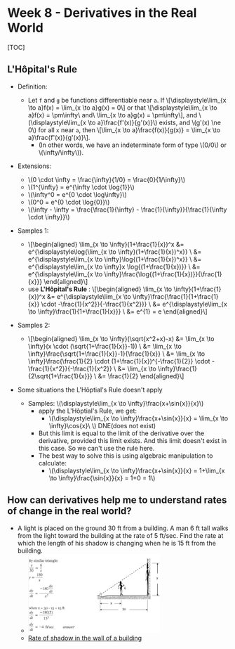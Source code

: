 # Week 8 - Derivatives in the Real World

[TOC]

## L'Hôpital's Rule

* Definition:
    * Let `f` and `g` be functions differentiable near `a`. If \\[\displaystyle\lim_{x \to a}f(x) = \lim_{x \to a}g(x) = 0\\] or that \\[\displaystyle\lim_{x \to a}f(x) = \pm\infty\ and\ \lim_{x \to a}g(x) = \pm\infty\\], and \\(\displaystyle\lim_{x \to a}\frac{f'(x)}{g'(x)}\\) exists, and \\(g'(x) \ne 0\\) for all `x` near `a`, then \\[\lim_{x \to a}\frac{f(x)}{g(x)} = \lim_{x \to a}\frac{f'(x)}{g'(x)}\\].
        * (In other words, we have an indeterminate form of type \\(0/0\\) or \\(\infty/\infty\\)).

* Extensions:
    * \\(0 \cdot \infty = \frac{\infty}{1/0} = \frac{0}{1/\infty}\\)
    * \\(1^{\infty} = e^{\infty \cdot \log{1}}\\)
    * \\(\infty^0 = e^{0 \cdot \log\infty}\\)
    * \\(0^0 = e^{0 \cdot \log{0}}\\)
    * \\(\infty - \infty = \frac{\frac{1}{\infty} - \frac{1}{\infty}}{\frac{1}{\infty \cdot \infty}}\\)

* Samples 1:
    * \\[\begin{aligned}
        \lim_{x \to \infty}(1+\frac{1}{x})^x &= e^{\displaystyle\log{\lim_{x \to \infty}(1+\frac{1}{x})^x}} \\
        &= e^{\displaystyle\lim_{x \to \infty}\log{(1+\frac{1}{x})^x}} \\
        &= e^{\displaystyle\lim_{x \to \infty}x \log{(1+\frac{1}{x})}} \\
        &= e^{\displaystyle\lim_{x \to \infty}\frac{\log{(1+\frac{1}{x})}}{\frac{1}{x}}}
        \end{aligned}\\]
    * use **L'Hôpital's Rule** : \\[\begin{aligned}
        \lim_{x \to \infty}(1+\frac{1}{x})^x &= e^{\displaystyle\lim_{x \to \infty}\frac{\frac{1}{1+\frac{1}{x}} \cdot -\frac{1}{x^2}}{-\frac{1}{x^2}}} \\
        &= e^{\displaystyle\lim_{x \to \infty}\frac{1}{1+\frac{1}{x}}} \\
        &= e^{1} = e
    \end{aligned}\\]

* Samples 2:
    * \\[\begin{aligned}
        \lim_{x \to \infty}(\sqrt{x^2+x}-x) &= \lim_{x \to \infty}(x \cdot (\sqrt{1+\frac{1}{x}}-1)) \\
        &= \lim_{x \to \infty}\frac{\sqrt{1+\frac{1}{x}}-1}{\frac{1}{x}} \\
        &= \lim_{x \to \infty}\frac{\frac{1}{2} \cdot (1+\frac{1}{x})^{-\frac{1}{2}} \cdot -\frac{1}{x^2}}{-\frac{1}{x^2}} \\
        &= \lim_{x \to \infty}\frac{1}{2\sqrt{1+\frac{1}{x}}} \\
        &= \frac{1}{2}
        \end{aligned}\\]

* Some situations the L'Hôptial's Rule doesn't apply

    * Samples: \\(\displaystyle\lim_{x \to \infty}\frac{x+\sin{x}}{x}\\)
        * apply the L'Hôptial's Rule, we get:
            * \\(\displaystyle\lim_{x \to \infty}\frac{x+\sin{x}}{x} = \lim_{x \to \infty}\cos{x}\ \\) DNE(does not exist)
        * But this limit is equal to the limit of the derivative over the derivative, provided this limit exists. And this limit doesn't exist in this case. So we can't use the rule here.
        * The best way to solve this is using algebraic manipulation to calculate:
            * \\(\displaystyle\lim_{x \to \infty}\frac{x+\sin{x}}{x} = 1+\lim_{x \to \infty}\frac{\sin{x}}{x} = 1+0 = 1\\)

## How can derivatives help me to understand rates of change in the real world?

* A light is placed on the ground 30 ft from a building. A man 6 ft tall walks from the light toward the building at the rate of 5 ft/sec. Find the rate at which the length of his shadow is changing when he is 15 ft from the building.
    * <img src="media/15094341802303.jpg" width=300/>
    * [Rate of shadow in the wall of a building](https://www.mathalino.com/reviewer/differential-calculus/17-18-rate-shadow-wall-building)

